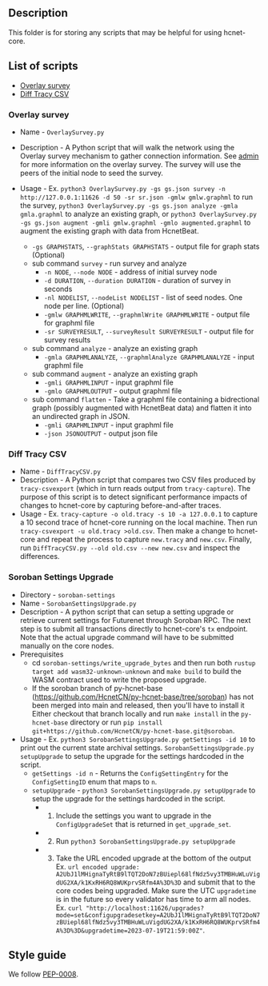 ## Description
This folder is for storing any scripts that may be helpful for using hcnet-core.

## List of scripts
- [Overlay survey](#overlay-survey)
- [Diff Tracy CSV](#diff-tracy-csv)

### Overlay survey 
- Name - `OverlaySurvey.py`
- Description - A Python script that will walk the network using the Overlay survey mechanism to gather connection information. See [admin](./../docs/software/admin.md#overlay-topology-survey) for more information on the overlay survey. The survey will use the peers of the initial node to seed the survey.
- Usage - Ex. `python3 OverlaySurvey.py -gs gs.json survey -n http://127.0.0.1:11626 -d 50 -sr sr.json -gmlw gmlw.graphml` to run the survey, `python3 OverlaySurvey.py -gs gs.json analyze -gmla gmla.graphml` to analyze an existing graph, or `python3 OverlaySurvey.py -gs gs.json augment -gmli gmlw.graphml -gmlo augmented.graphml` to augment the existing graph with data from HcnetBeat.

    - `-gs GRAPHSTATS`, `--graphStats GRAPHSTATS` - output file for graph stats (Optional)
    - sub command `survey` - run survey and analyze
        - `-n NODE`, `--node NODE` - address of initial survey node
        - `-d DURATION`, `--duration DURATION` - duration of survey in seconds
        - `-nl NODELIST`, `--nodeList NODELIST` - list of seed nodes. One node per line. (Optional)
        - `-gmlw GRAPHMLWRITE`, `--graphmlWrite GRAPHMLWRITE` - output file for graphml file
        - `-sr SURVEYRESULT`, `--surveyResult SURVEYRESULT` - output file for survey results
    - sub command `analyze` - analyze an existing graph
        - `-gmla GRAPHMLANALYZE`, `--graphmlAnalyze GRAPHMLANALYZE` - input graphml file
    - sub command `augment` - analyze an existing graph
        - `-gmli GRAPHMLINPUT` - input graphml file
        - `-gmlo GRAPHMLOUTPUT` - output graphml file
    - sub command `flatten` - Take a graphml file containing a bidrectional graph (possibly augmented with HcnetBeat data) and flatten it into an undirected graph in JSON.
        - `-gmli GRAPHMLINPUT` - input graphml file
        - `-json JSONOUTPUT` - output json file

### Diff Tracy CSV
- Name - `DiffTracyCSV.py`
- Description - A Python script that compares two CSV files produced by `tracy-csvexport` (which in turn reads output from `tracy-capture`). The purpose of this script is to detect significant performance impacts of changes to hcnet-core by capturing before-and-after traces.
- Usage - Ex. `tracy-capture -o old.tracy -s 10 -a 127.0.0.1` to capture a 10 second trace of hcnet-core running on the local machine. Then run `tracy-csvexport -u old.tracy >old.csv`. Then make a change to hcnet-core and repeat the process to capture `new.tracy` and `new.csv`. Finally, run `DiffTracyCSV.py --old old.csv --new new.csv` and inspect the differences.

### Soroban Settings Upgrade
- Directory - `soroban-settings`
- Name - `SorobanSettingsUpgrade.py`
- Description - A python script that can setup a setting upgrade or retrieve
  current settings for Futurenet through Soroban RPC. The next step is to submit all transactions directly to hcnet-core's `tx` endpoint. Note that the actual upgrade command will have to be
  submitted manually on the core nodes. 
- Prerequisites
  - cd `soroban-settings/write_upgrade_bytes` and then run both `rustup target add wasm32-unknown-unknown` and `make build` to build the WASM contract used to write the proposed upgrade.
  - If the soroban branch of py-hcnet-base
    (https://github.com/HcnetCN/py-hcnet-base/tree/soroban) has not been
    merged into main and released, then you'll have to install it Either
    checkout that branch locally and run `make install` in the `py-hcnet-base`
    directory or run `pip install
    git+https://github.com/HcnetCN/py-hcnet-base.git@soroban`.
- Usage - Ex. `python3 SorobanSettingsUpgrade.py getSettings -id 10` to print out the
  current state archival settings. `SorobanSettingsUpgrade.py setupUpgrade`
  to setup the upgrade for the settings hardcoded in the script.
  -  `getSettings -id n` - Returns the `ConfigSettingEntry` for the `ConfigSettingID` enum that maps to `n`.
  - `setupUpgrade` - `python3 SorobanSettingsUpgrade.py setupUpgrade` to setup the upgrade for the settings hardcoded in the script.
    - 1. Include the settings you want to upgrade in the `ConfigUpgradeSet` that is returned in `get_upgrade_set`.
    - 2. Run `python3 SorobanSettingsUpgrade.py setupUpgrade`
    - 3. Take the URL encoded upgrade at the bottom of the output Ex. `url encoded upgrade: A2UbJ1lMHignaTyRtB9lTQT2DoN7zBUiepl68lfNdz5vy3TMBHuWLuVigdUG2XA/k1KxRH6RQ8WUKprvSRfm4A%3D%3D` and
    submit that to the core codes being upgraded. Make sure the UTC `upgradetime` is in the future so every validator has time to arm all nodes. Ex. `curl "http://localhost:11626/upgrades?mode=set&configupgradesetkey=A2UbJ1lMHignaTyRtB9lTQT2DoN7zBUiepl68lfNdz5vy3TMBHuWLuVigdUG2XA/k1KxRH6RQ8WUKprvSRfm4A%3D%3D&upgradetime=2023-07-19T21:59:00Z"`.

## Style guide
We follow [PEP-0008](https://www.python.org/dev/peps/pep-0008/).
